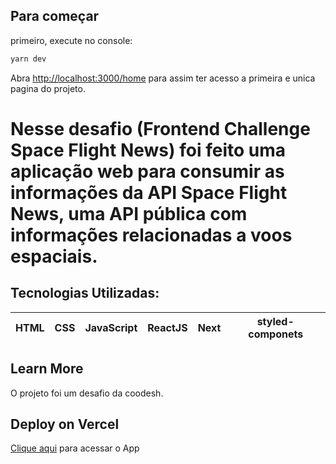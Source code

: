 ## Para começar

primeiro, execute no console:

```bash
yarn dev
```

Abra [http://localhost:3000/home](http://localhost:3000/home) para assim ter acesso a primeira e unica pagina do projeto.

# Nesse desafio (Frontend Challenge Space Flight News) foi feito uma aplicação web para consumir as informações da API Space Flight News, uma API pública com informações relacionadas a voos espaciais.
## Tecnologias Utilizadas:
|HTML|CSS|JavaScript|ReactJS|Next|styled-componets|
|-|-|-|-|-|-|

## Learn More
O projeto foi um desafio da coodesh.


## Deploy on Vercel

[Clique aqui](https://trackit-taupe.vercel.app/) para acessar o App
